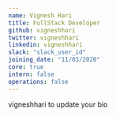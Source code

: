 ```yaml
---
name: Vignesh Hari
title: FullStack Developer
github: vigneshhari
twitter: vigneshhari
linkedin: vigneshhari
slack: "slack_user_id"
joining_date: "11/03/2020"
core: true
intern: false
operations: false
---
```


vigneshhari to update your bio
